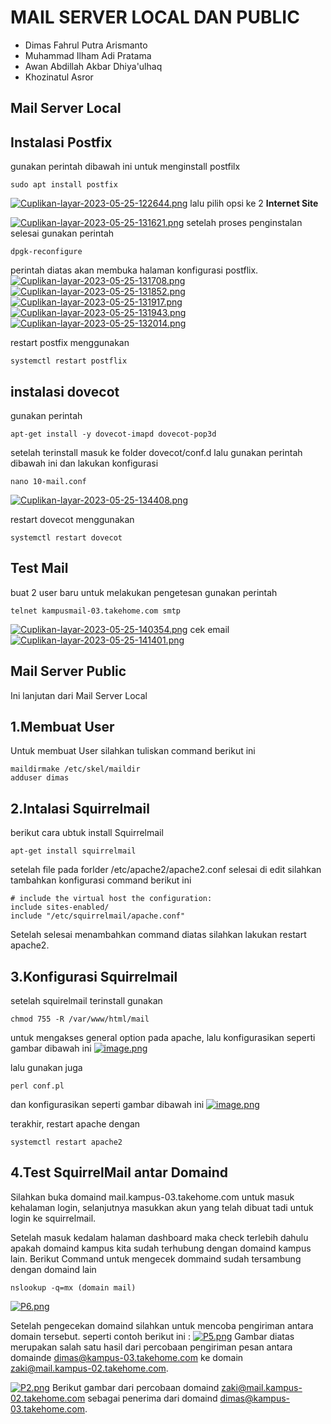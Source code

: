 # MAIL SERVER LOCAL DAN PUBLIC
- Dimas Fahrul Putra Arismanto
- Muhammad Ilham Adi Pratama
- Awan Abdillah Akbar Dhiya'ulhaq
- Khozinatul Asror

## Mail Server Local
## Instalasi Postfix
gunakan perintah dibawah ini untuk menginstall postfilx
```console
sudo apt install postfix
```
[![Cuplikan-layar-2023-05-25-122644.png](https://i.postimg.cc/Kzb90Rnk/Cuplikan-layar-2023-05-25-122644.png)](https://postimg.cc/FfPgRFCN)
lalu pilih opsi ke 2 **Internet Site** 

[![Cuplikan-layar-2023-05-25-131621.png](https://i.postimg.cc/8zSVrB5M/Cuplikan-layar-2023-05-25-131621.png)](https://postimg.cc/JGPFfXjz)
setelah proses penginstalan selesai gunakan perintah
```console
dpgk-reconfigure
```
perintah diatas akan membuka halaman konfigurasi postflix.
[![Cuplikan-layar-2023-05-25-131708.png](https://i.postimg.cc/hGxnJy8L/Cuplikan-layar-2023-05-25-131708.png)](https://postimg.cc/McWNNYFH)
[![Cuplikan-layar-2023-05-25-131852.png](https://i.postimg.cc/gj7tHdmn/Cuplikan-layar-2023-05-25-131852.png)](https://postimg.cc/Cnj4w3Zg)
[![Cuplikan-layar-2023-05-25-131917.png](https://i.postimg.cc/DzcCY17V/Cuplikan-layar-2023-05-25-131917.png)](https://postimg.cc/nsCYXjsT)
[![Cuplikan-layar-2023-05-25-131943.png](https://i.postimg.cc/9Q5JmLM5/Cuplikan-layar-2023-05-25-131943.png)](https://postimg.cc/D86q5dLB)
[![Cuplikan-layar-2023-05-25-132014.png](https://i.postimg.cc/PfCgNFtP/Cuplikan-layar-2023-05-25-132014.png)](https://postimg.cc/dDKHx6ZY)

restart postfix menggunakan 
```console
systemctl restart postflix  
```

## instalasi dovecot
gunakan perintah
```console
apt-get install -y dovecot-imapd dovecot-pop3d
```
setelah terinstall masuk ke folder dovecot/conf.d
lalu gunakan perintah dibawah ini dan lakukan konfigurasi
```console
nano 10-mail.conf
```
[![Cuplikan-layar-2023-05-25-134408.png](https://i.postimg.cc/d18DPR5B/Cuplikan-layar-2023-05-25-134408.png)](https://postimg.cc/BLnJ2F9L)

restart dovecot menggunakan
```console
systemctl restart dovecot  
```

## Test Mail
buat 2 user baru untuk melakukan pengetesan
gunakan perintah 
```console
telnet kampusmail-03.takehome.com smtp
```
[![Cuplikan-layar-2023-05-25-140354.png](https://i.postimg.cc/3RkKZXv1/Cuplikan-layar-2023-05-25-140354.png)](https://postimg.cc/fthnz05S)
cek email
[![Cuplikan-layar-2023-05-25-141401.png](https://i.postimg.cc/wMh3hXCP/Cuplikan-layar-2023-05-25-141401.png)](https://postimg.cc/q6vkr3MX)

## Mail Server Public
Ini lanjutan dari Mail Server Local
## 1.Membuat User
Untuk membuat User silahkan tuliskan command berikut ini
    
    maildirmake /etc/skel/maildir
    adduser dimas

## 2.Intalasi Squirrelmail
berikut cara ubtuk install Squirrelmail

    apt-get install squirrelmail
setelah file pada forlder /etc/apache2/apache2.conf selesai di edit silahkan tambahkan konfigurasi command berikut ini

    # include the virtual host the configuration:
    include sites-enabled/
    include "/etc/squirrelmail/apache.conf"
Setelah selesai menambahkan command diatas silahkan lakukan restart apache2.
## 3.Konfigurasi Squirrelmail
setelah squirelmail terinstall 
gunakan

    chmod 755 -R /var/www/html/mail

untuk mengakses general option pada apache, lalu konfigurasikan seperti gambar dibawah ini
[![image.png](https://i.postimg.cc/bvXT1nKv/image.png)](https://postimg.cc/w1VLp1xK)

lalu gunakan juga

    perl conf.pl
    
dan konfigurasikan seperti gambar dibawah ini
[![image.png](https://i.postimg.cc/9QNfktWW/image.png)](https://postimg.cc/jDPKwfw9)

terakhir, restart apache dengan

    systemctl restart apache2


## 4.Test SquirrelMail antar Domaind
Silahkan buka domaind mail.kampus-03.takehome.com untuk masuk kehalaman login, selanjutnya masukkan akun yang telah dibuat tadi untuk login ke squirrelmail.

Setelah masuk kedalam halaman dashboard maka check terlebih dahulu apakah domaind kampus kita sudah terhubung dengan domaind kampus lain.
Berikut Command untuk mengecek dommaind sudah tersambung dengan domaind lain

    nslookup -q=mx (domain mail)
[![P6.png](https://i.postimg.cc/tRwFF2N3/P6.png)](https://postimg.cc/23dqDdJy)

Setelah pengecekan domaind silahkan untuk mencoba pengiriman antara domain tersebut.
seperti contoh berikut ini :
[![P5.png](https://i.postimg.cc/rFvCLcnR/P5.png)](https://postimg.cc/PPQ8WGkd)
Gambar diatas merupakan salah satu hasil dari percobaan pengiriman pesan antara domainde dimas@kampus-03.takehome.com ke domain zaki@mail.kampus-02.takehome.com.

[![P2.png](https://i.postimg.cc/wvnqWW2J/P2.png)](https://postimg.cc/Q9kZCJRx)
Berikut gambar dari percobaan domaind zaki@mail.kampus-02.takehome.com sebagai penerima dari domaind dimas@kampus-03.takehome.com.


